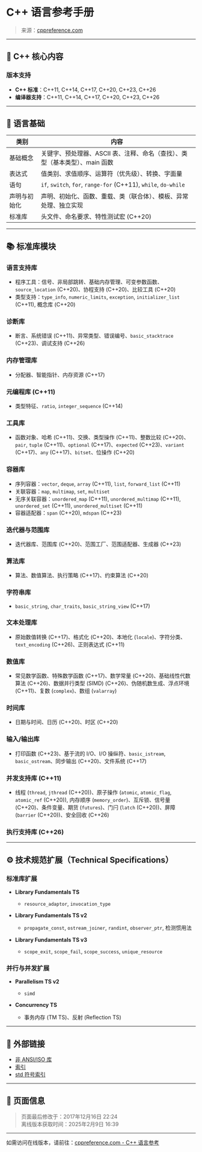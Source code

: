 # C++ 语言参考手册

> 来源：[cppreference.com](https://en.cppreference.com/w/cpp)

---

## 📘 C++ 核心内容

### 版本支持
- **C++ 标准**：C++11, C++14, C++17, C++20, C++23, C++26
- **编译器支持**：C++11, C++14, C++17, C++20, C++23, C++26

---

## 🧱 语言基础

| 类别 | 内容 |
|------|------|
| 基础概念 | 关键字、预处理器、ASCII 表、注释、命名（查找）、类型（基本类型）、main 函数 |
| 表达式 | 值类别、求值顺序、运算符（优先级）、转换、字面量 |
| 语句 | `if`, `switch`, `for`, `range-for` (C++11), `while`, `do-while` |
| 声明与初始化 | 声明、初始化、函数、重载、类（联合体）、模板、异常处理、独立实现 |
| 标准库 | 头文件、命名要求、特性测试宏 (C++20) |

---

## 📚 标准库模块

### 语言支持库
- 程序工具：信号、非局部跳转、基础内存管理、可变参数函数、`source_location` (C++20)、协程支持 (C++20)、比较工具 (C++20)
- 类型支持：`type_info`, `numeric_limits`, `exception`, `initializer_list` (C++11), 概念库 (C++20)

### 诊断库
- 断言、系统错误 (C++11)、异常类型、错误编号、`basic_stacktrace` (C++23)、调试支持 (C++26)

### 内存管理库
- 分配器、智能指针、内存资源 (C++17)

### 元编程库 (C++11)
- 类型特征、`ratio`, `integer_sequence` (C++14)

### 工具库
- 函数对象、哈希 (C++11)、交换、类型操作 (C++11)、整数比较 (C++20)、`pair`, `tuple` (C++11)、`optional` (C++17)、`expected` (C++23)、`variant` (C++17)、`any` (C++17)、`bitset`、位操作 (C++20)

### 容器库
- 序列容器：`vector`, `deque`, `array` (C++11), `list`, `forward_list` (C++11)
- 关联容器：`map`, `multimap`, `set`, `multiset`
- 无序关联容器：`unordered_map` (C++11), `unordered_multimap` (C++11), `unordered_set` (C++11), `unordered_multiset` (C++11)
- 容器适配器：`span` (C++20), `mdspan` (C++23)

### 迭代器与范围库
- 迭代器库、范围库 (C++20)、范围工厂、范围适配器、生成器 (C++23)

### 算法库
- 算法、数值算法、执行策略 (C++17)、约束算法 (C++20)

### 字符串库
- `basic_string`, `char_traits`, `basic_string_view` (C++17)

### 文本处理库
- 原始数值转换 (C++17)、格式化 (C++20)、本地化 (`locale`)、字符分类、`text_encoding` (C++26)、正则表达式 (C++11)

### 数值库
- 常见数学函数、特殊数学函数 (C++17)、数学常量 (C++20)、基础线性代数算法 (C++26)、数据并行类型 (SIMD) (C++26)、伪随机数生成、浮点环境 (C++11)、复数 (`complex`)、数组 (`valarray`)

### 时间库
- 日期与时间、日历 (C++20)、时区 (C++20)

### 输入/输出库
- 打印函数 (C++23)、基于流的 I/O、I/O 操纵符、`basic_istream`, `basic_ostream`、同步输出 (C++20)、文件系统 (C++17)

### 并发支持库 (C++11)
- 线程 (`thread`, `jthread` (C++20))、原子操作 (`atomic`, `atomic_flag`, `atomic_ref` (C++20)), 内存顺序 (`memory_order`)、互斥锁、信号量 (C++20)、条件变量、期货 (`futures`)、门闩 (`latch` (C++20))、屏障 (`barrier` (C++20))、安全回收 (C++26)

### 执行支持库 (C++26)

---

## ⚙️ 技术规范扩展（Technical Specifications）

### 标准库扩展
- **Library Fundamentals TS**
  - `resource_adaptor`, `invocation_type`

- **Library Fundamentals TS v2**
  - `propagate_const`, `ostream_joiner`, `randint`, `observer_ptr`, 检测惯用法

- **Library Fundamentals TS v3**
  - `scope_exit`, `scope_fail`, `scope_success`, `unique_resource`

### 并行与并发扩展
- **Parallelism TS v2**
  - `simd`

- **Concurrency TS**
  - 事务内存 (TM TS)、反射 (Reflection TS)

---

## 🔗 外部链接

- [非 ANSI/ISO 库](https://en.cppreference.com/w/cpp/links)
- [索引](https://en.cppreference.com/w/cpp/index)
- [std 符号索引](https://en.cppreference.com/w/cpp/symbol_index)

---

## 📰 页面信息

> 页面最后修改于：2017年12月16日 22:24  
> 离线版本获取时间：2025年2月9日 16:39

--- 

如需访问在线版本，请前往：[cppreference.com - C++ 语言参考](https://en.cppreference.com/w/cpp)